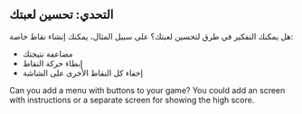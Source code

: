 ## التحدي: تحسين لعبتك

هل يمكنك التفكير في طرق لتحسين لعبتك؟ على سبيل المثال، يمكنك إنشاء نقاط خاصة:

+ مضاعفة نتيجتك
+ إبطاء حركة النقاط
+ إخفاء كل النقاط الأخرى على الشاشة

Can you add a menu with buttons to your game? You could add an screen with instructions or a separate screen for showing the high score.